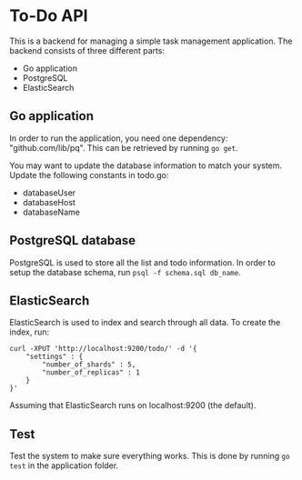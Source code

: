 # To-Do API

This is a backend for managing a simple task management application.
The backend consists of three different parts:

- Go application
- PostgreSQL
- ElasticSearch

## Go application

In order to run the application, you need one dependency: "github.com/lib/pq".
This can be retrieved by running `go get`.

You may want to update the database information to match your system.
Update the following constants in todo.go:

- databaseUser
- databaseHost
- databaseName

## PostgreSQL database

PostgreSQL is used to store all the list and todo information.
In order to setup the database schema, run `psql -f schema.sql db_name`.

## ElasticSearch

ElasticSearch is used to index and search through all data.
To create the index, run:

```
curl -XPUT 'http://localhost:9200/todo/' -d '{
    "settings" : {
        "number_of_shards" : 5, 
        "number_of_replicas" : 1 
    }
}'
```

Assuming that ElasticSearch runs on localhost:9200 (the default).

## Test

Test the system to make sure everything works.
This is done by running `go test` in the application folder.
